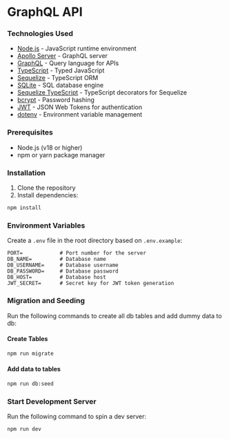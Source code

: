 # GraphQL API

### Technologies Used

- [Node.js](https://nodejs.org/en) - JavaScript runtime environment
- [Apollo Server](https://www.apollographql.com/docs/apollo-server) - GraphQL server
- [GraphQL](https://graphql.org/) - Query language for APIs
- [TypeScript](https://www.typescriptlang.org/) - Typed JavaScript
- [Sequelize](https://sequelize.org/) - TypeScript ORM
- [SQLite](https://www.sqlite.org/) - SQL database engine
- [Sequelize TypeScript](https://github.com/sequelize/sequelize-typescript) - TypeScript decorators for Sequelize
- [bcrypt](https://www.npmjs.com/package/bcrypt) - Password hashing
- [JWT](https://jwt.io/) - JSON Web Tokens for authentication
- [dotenv](https://www.npmjs.com/package/dotenv) - Environment variable management

### Prerequisites

- Node.js (v18 or higher)
- npm or yarn package manager

### Installation

1. Clone the repository
2. Install dependencies:

```bash
npm install
```

### Environment Variables

Create a `.env` file in the root directory based on `.env.example`:

```env
PORT=            # Port number for the server
DB_NAME=         # Database name
DB_USERNAME=     # Database username
DB_PASSWORD=     # Database password
DB_HOST=         # Database host
JWT_SECRET=      # Secret key for JWT token generation
```

### Migration and Seeding

Run the following commands to create all db tables and add dummy data to db:

#### Create Tables

```bash
npm run migrate
```

#### Add data to tables

```bash
npm run db:seed
```

### Start Development Server

Run the following command to spin a dev server:

```bash
npm run dev
```
